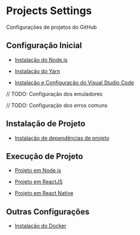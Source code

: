 # Projects Settings

Configurações de projetos do GitHub

## Configuração Inicial

- [Instalação do Node.js](nodejs/nodejs.md)

- [Instalação do Yarn](yarn/yarn.md)

- [Instalação e Configuração do Visual Studio Code](visual-studio-code/visual-studio-code.md)

// TODO: Configuração dos emuladores

// TODO: Configuração dos erros comuns

## Instalação de Projeto

- [Instalação de dependências de projeto](nodejs/nodejs.md)

## Execução de Projeto

- [Projeto em Node.js](nodejs/nodejs.md)

- [Projeto em ReactJS](nodejs/libs/create-react-app.md)

- [Projeto em React Native](nodejs/libs/react-native-cli.md)

## Outras Configurações

- [Instalação do Docker](docker/docker.md)
